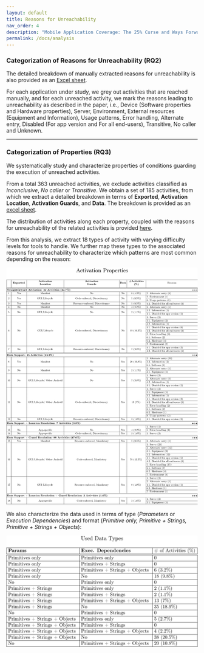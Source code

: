 ```yaml
---
layout: default
title: Reasons for Unreachability
nav_order: 4
description: "Mobile Application Coverage: The 25% Curse and Ways Forward"
permalink: /docs/analysis
---
```


### Categorization of Reasons for Unreachability (RQ2)

The detailed breakdown of manually extracted reasons for unreachability is also provided as an [Excel sheet](../assets/data/ManualAppAnalysis.xlsx). 

For each application under study, we grey out activities that are reached manually, and for each unreached activity, we mark the reasons leading to unreachability as described in the paper, i.e., Device (Software properties and Hardware properties), Server, Environment, External resources (Equipment and Information), Usage patterns, Error handling, Alternate entry, Disabled (For app version and For all end-users), Transitive, No caller and Unknown.

---

### Categorization of Properties (RQ3)

We systematically study and characterize properties of conditions guarding the execution of 
unreached activities.

From a total 363 unreached activities, we exclude activities classified as <i>Inconclusive</i>, <i>No caller</i> or <i>Transitive</i>. We obtain a set of 185 activities, from which we extract a detailed breakdown in terms of <b>Exported</b>, <b>Activation Location</b>, <b>Activation Guards</b>, and <b>Data</b>.
The breakdown is provided as an [excel sheet](../assets/data/ActivityProperties.xlsx).

The distribution of activities along each property, coupled with the reasons for unreachability of the related activities is provided [here](../assets/images/full-properties.pdf).

<!--a href="../assets/images/property-intro-tbl.png">
    <img 
        src="../assets/images/property-intro-tbl.png"
        alt="Activation Properties and Mapped Reasons"
    >
</a-->



<!--object data="../assets/images/full-properties.pdf" width="1000" height="1000" type='application/pdf'>
</object-->
<!--Additionally, we map the different types of properties we extract to the identified reasons for unreachability, to characterize which patterns are most common depending on the reason for unreachability. 
For example, in the table below, xx% of activities unreached due to missing software properties are activated in GUI/lifecycle callbacks.
-->

From this analysis, we extract 18 types of activity with varying difficulty levels for tools to handle. We further map these types to the associated reasons for unreachability to characterize which patterns are most common depending on the reason:

<a href="../assets/images/property-tbl.png">
    <img 
        src="../assets/images/property-tbl.png"
        alt="Activation Properties and Mapped Reasons"
    >
</a>


We also characterize the data used in terms of type (<i>Parameters</i> or <i>Execution Dependencies</i>) and format (<i>Primitive only, Primitive + Strings, Primitive + Strings + Objects</i>):

<a href="../assets/images/property-data-tbl.png">
    <img 
        src="../assets/images/property-data-tbl.png"
        alt="Used Data"
    >
</a>


